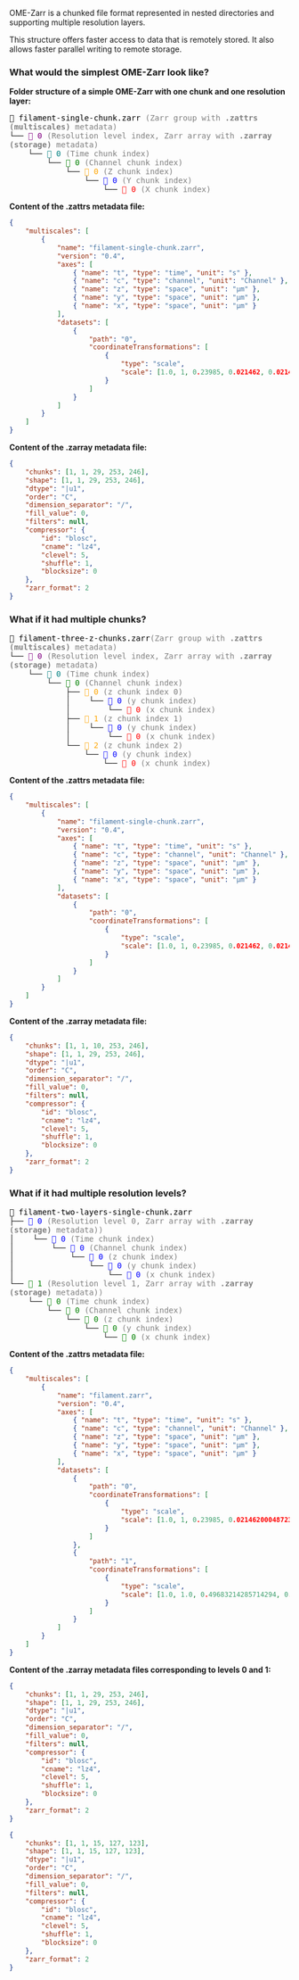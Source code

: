 

OME-Zarr is a chunked file format represented in nested directories
and supporting multiple resolution layers. 

This structure offers faster access to data that is remotely stored. It
also allows faster parallel writing to remote storage.

### What would the simplest OME-Zarr look like?

**Folder structure of a simple OME-Zarr with one chunk and 
one resolution layer:**

<div style="font-family: monospace;"> <span style="color: black;">📂 filament-single-chunk.zarr</span> <span style="color: gray;">(Zarr group with <strong>.zattrs (multiscales)</strong> metadata)</span> <br> └── <span style="color: purple;">📁 0</span> <span style="color: gray;">(Resolution level index, Zarr array with <strong>.zarray (storage)</strong> metadata)</span> <br> &nbsp;&nbsp;&nbsp;&nbsp;└── <span style="color: teal;">📁 0</span> <span style="color: gray;">(Time chunk index)</span> <br> &nbsp;&nbsp;&nbsp;&nbsp;&nbsp;&nbsp;&nbsp;&nbsp;└── <span style="color: green;">📁 0</span> <span style="color: gray;">(Channel chunk index)</span> <br> &nbsp;&nbsp;&nbsp;&nbsp;&nbsp;&nbsp;&nbsp;&nbsp;&nbsp;&nbsp;&nbsp;&nbsp;└── <span style="color: orange;">📁 0</span> <span style="color: gray;">(Z chunk index)</span> <br> &nbsp;&nbsp;&nbsp;&nbsp;&nbsp;&nbsp;&nbsp;&nbsp;&nbsp;&nbsp;&nbsp;&nbsp;&nbsp;&nbsp;&nbsp;&nbsp;└── <span style="color: blue;">📁 0</span> <span style="color: gray;">(Y chunk index)</span> <br> &nbsp;&nbsp;&nbsp;&nbsp;&nbsp;&nbsp;&nbsp;&nbsp;&nbsp;&nbsp;&nbsp;&nbsp;&nbsp;&nbsp;&nbsp;&nbsp;&nbsp;&nbsp;&nbsp;&nbsp;└── <span style="color: red;">📁 0</span> <span style="color: gray;">(X chunk index)</span> <br> </div>

**Content of the .zattrs metadata file:**
```json
{
    "multiscales": [
        {
            "name": "filament-single-chunk.zarr",
            "version": "0.4",
            "axes": [
                { "name": "t", "type": "time", "unit": "s" },
                { "name": "c", "type": "channel", "unit": "Channel" },
                { "name": "z", "type": "space", "unit": "μm" },
                { "name": "y", "type": "space", "unit": "μm" },
                { "name": "x", "type": "space", "unit": "μm" }
            ],
            "datasets": [
                {
                    "path": "0",
                    "coordinateTransformations": [
                        {
                            "type": "scale",
                            "scale": [1.0, 1, 0.23985, 0.021462, 0.021462]
                        }
                    ]
                }
            ]
        }
    ]
}
```

**Content of the .zarray metadata file:**

```json
{
    "chunks": [1, 1, 29, 253, 246],
    "shape": [1, 1, 29, 253, 246],
    "dtype": "|u1",
    "order": "C",
    "dimension_separator": "/",
    "fill_value": 0,
    "filters": null,
    "compressor": {
        "id": "blosc",
        "cname": "lz4",
        "clevel": 5,
        "shuffle": 1,
        "blocksize": 0
    },
    "zarr_format": 2
}
```

### What if it had multiple chunks?

<div style="font-family: monospace;"> <span style="color: black;">📂 filament-three-z-chunks.zarr</span><span style="color: gray;">(Zarr group with <strong>.zattrs (multiscales)</strong> metadata)</span><br> └── <span style="color: purple;">📁 0</span> <span style="color: gray;">(Resolution level index, Zarr array with <strong>.zarray (storage)</strong> metadata)</span> <br> &nbsp;&nbsp;&nbsp;&nbsp;└── <span style="color: teal;">📁 0</span> <span style="color: gray;">(Time chunk index)</span> <br> &nbsp;&nbsp;&nbsp;&nbsp;&nbsp;&nbsp;&nbsp;&nbsp;└── <span style="color: green;">📁 0</span> <span style="color: gray;">(Channel chunk index)</span> <br> &nbsp;&nbsp;&nbsp;&nbsp;&nbsp;&nbsp;&nbsp;&nbsp;&nbsp;&nbsp;&nbsp;&nbsp;├── <span style="color: orange;">📁 0</span> <span style="color: gray;">(z chunk index 0)</span> <br> &nbsp;&nbsp;&nbsp;&nbsp;&nbsp;&nbsp;&nbsp;&nbsp;&nbsp;&nbsp;&nbsp;&nbsp;│&nbsp;&nbsp;&nbsp;&nbsp;└── <span style="color: blue;">📁 0</span> <span style="color: gray;">(y chunk index)</span> <br> &nbsp;&nbsp;&nbsp;&nbsp;&nbsp;&nbsp;&nbsp;&nbsp;&nbsp;&nbsp;&nbsp;&nbsp;│&nbsp;&nbsp;&nbsp;&nbsp;&nbsp;&nbsp;&nbsp;&nbsp;└── <span style="color: red;">📁 0</span> <span style="color: gray;">(x chunk index)</span> <br> &nbsp;&nbsp;&nbsp;&nbsp;&nbsp;&nbsp;&nbsp;&nbsp;&nbsp;&nbsp;&nbsp;&nbsp;├── <span style="color: orange;">📁 1</span> <span style="color: gray;">(z chunk index 1)</span> <br> &nbsp;&nbsp;&nbsp;&nbsp;&nbsp;&nbsp;&nbsp;&nbsp;&nbsp;&nbsp;&nbsp;&nbsp;│&nbsp;&nbsp;&nbsp;&nbsp;└── <span style="color: blue;">📁 0</span> <span style="color: gray;">(y chunk index)</span> <br> &nbsp;&nbsp;&nbsp;&nbsp;&nbsp;&nbsp;&nbsp;&nbsp;&nbsp;&nbsp;&nbsp;&nbsp;│&nbsp;&nbsp;&nbsp;&nbsp;&nbsp;&nbsp;&nbsp;&nbsp;└── <span style="color: red;">📁 0</span> <span style="color: gray;">(x chunk index)</span> <br> &nbsp;&nbsp;&nbsp;&nbsp;&nbsp;&nbsp;&nbsp;&nbsp;&nbsp;&nbsp;&nbsp;&nbsp;└── <span style="color: orange;">📁 2</span> <span style="color: gray;">(z chunk index 2)</span> <br> &nbsp;&nbsp;&nbsp;&nbsp;&nbsp;&nbsp;&nbsp;&nbsp;&nbsp;&nbsp;&nbsp;&nbsp;&nbsp;&nbsp;&nbsp;&nbsp;└── <span style="color: blue;">📁 0</span> <span style="color: gray;">(y chunk index)</span> <br> &nbsp;&nbsp;&nbsp;&nbsp;&nbsp;&nbsp;&nbsp;&nbsp;&nbsp;&nbsp;&nbsp;&nbsp;&nbsp;&nbsp;&nbsp;&nbsp;&nbsp;&nbsp;&nbsp;&nbsp;└── <span style="color: red;">📁 0</span> <span style="color: gray;">(x chunk index)</span> <br> </div>

**Content of the .zattrs metadata file:**

```json
{
    "multiscales": [
        {
            "name": "filament-single-chunk.zarr",
            "version": "0.4",
            "axes": [
                { "name": "t", "type": "time", "unit": "s" },
                { "name": "c", "type": "channel", "unit": "Channel" },
                { "name": "z", "type": "space", "unit": "μm" },
                { "name": "y", "type": "space", "unit": "μm" },
                { "name": "x", "type": "space", "unit": "μm" }
            ],
            "datasets": [
                {
                    "path": "0",
                    "coordinateTransformations": [
                        {
                            "type": "scale",
                            "scale": [1.0, 1, 0.23985, 0.021462, 0.021462]
                        }
                    ]
                }
            ]
        }
    ]
}
```

**Content of the .zarray metadata file:**

```json
{
    "chunks": [1, 1, 10, 253, 246],
    "shape": [1, 1, 29, 253, 246],
    "dtype": "|u1",
    "order": "C",
    "dimension_separator": "/",
    "fill_value": 0,
    "filters": null,
    "compressor": {
        "id": "blosc",
        "cname": "lz4",
        "clevel": 5,
        "shuffle": 1,
        "blocksize": 0
    },
    "zarr_format": 2
}
```

### What if it had multiple resolution levels?

<div style="font-family: monospace;"> 
  <span style="color: black;">📂 filament-two-layers-single-chunk.zarr</span><br> 
  ├── <span style="color: blue;">📁 0</span> <span style="color: gray;">(Resolution level 0, Zarr array with  <strong>.zarray (storage)</strong> metadata))</span><br> 
  │&nbsp;&nbsp;&nbsp;&nbsp;└── <span style="color: blue;">📁 0</span> <span style="color: gray;">(Time chunk index)</span><br> 
  │&nbsp;&nbsp;&nbsp;&nbsp;&nbsp;&nbsp;&nbsp;&nbsp;└── <span style="color: blue;">📁 0</span> <span style="color: gray;">(Channel chunk index)</span><br> 
  │&nbsp;&nbsp;&nbsp;&nbsp;&nbsp;&nbsp;&nbsp;&nbsp;&nbsp;&nbsp;&nbsp;&nbsp;└── <span style="color: blue;">📁 0</span> <span style="color: gray;">(z chunk index)</span><br> 
  │&nbsp;&nbsp;&nbsp;&nbsp;&nbsp;&nbsp;&nbsp;&nbsp;&nbsp;&nbsp;&nbsp;&nbsp;&nbsp;&nbsp;&nbsp;&nbsp;└── <span style="color: blue;">📁 0</span> <span style="color: gray;">(y chunk index)</span><br> 
  │&nbsp;&nbsp;&nbsp;&nbsp;&nbsp;&nbsp;&nbsp;&nbsp;&nbsp;&nbsp;&nbsp;&nbsp;&nbsp;&nbsp;&nbsp;&nbsp;&nbsp;&nbsp;&nbsp;&nbsp;└── <span style="color: blue;">📁 0</span> <span style="color: gray;">(x chunk index)</span><br> 
  └── <span style="color: green;">📁 1</span> <span style="color: gray;">(Resolution level 1, Zarr array with  <strong>.zarray (storage)</strong> metadata))</span><br> 
  &nbsp;&nbsp;&nbsp;&nbsp;└── <span style="color: green;">📁 0</span> <span style="color: gray;">(Time chunk index)</span><br> 
  &nbsp;&nbsp;&nbsp;&nbsp;&nbsp;&nbsp;&nbsp;&nbsp;└── <span style="color: green;">📁 0</span> <span style="color: gray;">(Channel chunk index)</span><br> 
  &nbsp;&nbsp;&nbsp;&nbsp;&nbsp;&nbsp;&nbsp;&nbsp;&nbsp;&nbsp;&nbsp;&nbsp;└── <span style="color: green;">📁 0</span> <span style="color: gray;">(z chunk index)</span><br> 
  &nbsp;&nbsp;&nbsp;&nbsp;&nbsp;&nbsp;&nbsp;&nbsp;&nbsp;&nbsp;&nbsp;&nbsp;&nbsp;&nbsp;&nbsp;&nbsp;└── <span style="color: green;">📁 0</span> <span style="color: gray;">(y chunk index)</span><br> 
  &nbsp;&nbsp;&nbsp;&nbsp;&nbsp;&nbsp;&nbsp;&nbsp;&nbsp;&nbsp;&nbsp;&nbsp;&nbsp;&nbsp;&nbsp;&nbsp;&nbsp;&nbsp;&nbsp;&nbsp;└── <span style="color: green;">📁 0</span> <span style="color: gray;">(x chunk index)</span>
</div>


**Content of the .zattrs metadata file:**
```json
{
    "multiscales": [
        {
            "name": "filament.zarr",
            "version": "0.4",
            "axes": [
                { "name": "t", "type": "time", "unit": "s" },
                { "name": "c", "type": "channel", "unit": "Channel" },
                { "name": "z", "type": "space", "unit": "μm" },
                { "name": "y", "type": "space", "unit": "μm" },
                { "name": "x", "type": "space", "unit": "μm" }
            ],
            "datasets": [
                {
                    "path": "0",
                    "coordinateTransformations": [
                        { 
                            "type": "scale", 
                            "scale": [1.0, 1, 0.23985, 0.021462000487230338, 0.021462000487230338] 
                        }
                    ]
                },
                {
                    "path": "1",
                    "coordinateTransformations": [
                        { 
                            "type": "scale", 
                            "scale": [1.0, 1.0, 0.49683214285714294, 0.04309433431166092, 0.042924000974460676] 
                        }
                    ]
                }
            ]
        }
    ]
}
```

**Content of the .zarray metadata files corresponding to levels 0 and 1:**

```json
{
    "chunks": [1, 1, 29, 253, 246],
    "shape": [1, 1, 29, 253, 246],
    "dtype": "|u1",
    "order": "C",
    "dimension_separator": "/",
    "fill_value": 0,
    "filters": null,
    "compressor": {
        "id": "blosc",
        "cname": "lz4",
        "clevel": 5,
        "shuffle": 1,
        "blocksize": 0
    },
    "zarr_format": 2
}
```

```json
{
    "chunks": [1, 1, 15, 127, 123],
    "shape": [1, 1, 15, 127, 123],
    "dtype": "|u1",
    "order": "C",
    "dimension_separator": "/",
    "fill_value": 0,
    "filters": null,
    "compressor": {
        "id": "blosc",
        "cname": "lz4",
        "clevel": 5,
        "shuffle": 1,
        "blocksize": 0
    },
    "zarr_format": 2
}
```
